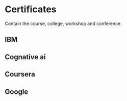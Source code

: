 # Certificates
Contain the course, college, workshop and conference.
## IBM
## Cognative ai
## Coursera
## Google
